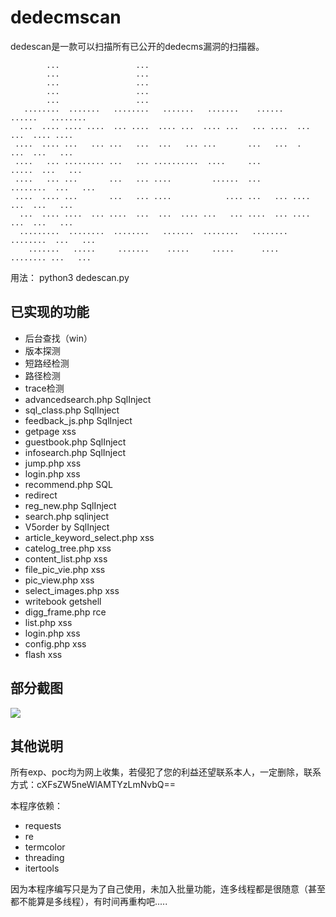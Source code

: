 # dedecmscan



dedescan是一款可以扫描所有已公开的dedecms漏洞的扫描器。

```
        ...                 ...                                                     
        ...                 ...                                                     
        ...                 ...                                                     
        ...                 ...                                                     
        ...                 ...                                                     
   ........  .......   ........   .......   .......    ......    ......   ........  
  ...  .... .... ....  ... ....  .... ...  .... ...   ... ....  ...  ...  .... .... 
 ....  .... ...   ... ...   ...  ...   ... ...       ...   ...  .    ...  ...   ... 
 ....   ... ......... ...   ... ..........  ....     ...           .....  ...   ... 
 ....   ... ...       ...   ... ....         ......  ...        ........  ...   ... 
 ....  .... ...       ...   ... ....            .... ...   ... ....  ...  ...   ... 
  ...  .... ....  ... ....  ...  ...  .... ...   ... ....  ... ....  ...  ...   ... 
  .........  ........  ........   .......  ........   ........  ........  ...   ... 
    .......   .....     .......    .....     .....      ....     ........ ...   ... 

```

用法： python3 dedescan.py

## 已实现的功能

- 后台查找（win）
- 版本探测
- 短路经检测
- 路径检测
- trace检测
- advancedsearch.php SqlInject
- sql_class.php SqlInject
- feedback_js.php SqlInject
- getpage xss
- guestbook.php SqlInject
- infosearch.php SqlInject
- jump.php xss
- login.php xss
- recommend.php SQL 
- redirect
- reg_new.php SqlInject
- search.php sqlinject
- V5order by SqlInject
- article_keyword_select.php xss
- catelog_tree.php xss
- content_list.php xss
- file_pic_vie.php xss
- pic_view.php xss
- select_images.php xss
- writebook getshell
- digg_frame.php  rce
- list.php xss
- login.php xss
- config.php xss
- flash xss

## 部分截图

![](http://ww1.sinaimg.cn/large/007F8GgBly1g61fkee3tnj30pf0cdjta.jpg)

## 其他说明

所有exp、poc均为网上收集，若侵犯了您的利益还望联系本人，一定删除，联系方式：cXFsZW5neWlAMTYzLmNvbQ==

本程序依赖：

- requests
- re
- termcolor
- threading
- itertools

因为本程序编写只是为了自己使用，未加入批量功能，连多线程都是很随意（甚至都不能算是多线程），有时间再重构吧.....


